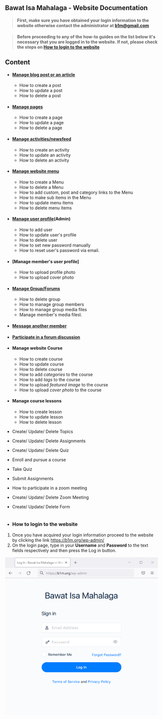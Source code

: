 ## Bawat Isa Mahalaga - Website Documentation

> #### First, make sure you have obtained your login information to the website otherwise contact the administrator at b1m@gmail.com

> #### Before proceeding to any of the how-to guides on the list below it's necessary that you are logged in to the website. If not, please check the steps on [How to login to the website](#how-to-login-to-the-website)

## Content
- #### [Manage blog post or an article](https://github.com/samremonte/b1m/blob/main/manage-posts.md)
	- How to create a post
	- How to update a post
	- How to delete a post

- #### [Manage pages](https://github.com/samremonte/b1m/blob/main/manage-pages.md)
	- How to create a page
	- How to update a page
	- How to delete a page

- #### [Manage activities/newsfeed](https://github.com/samremonte/b1m/blob/main/manage-newsfeed.md)
	- How to create an activity
	- How to update an activity
	- How to delete an activity

- #### [Manage website menu](https://github.com/samremonte/b1m/blob/main/create-menu.md)
	- How to create a Menu
	- How to delete a Menu
	- How to add custom, post and category links to the Menu
	- How to make sub items in the Menu
	- How to update menu items
	- How to delete menu items

- #### [Manage user profile](https://github.com/samremonte/b1m/blob/main/manage-user-profile.md)(Admin)
	- How to add user
	- How to update user's profile
	- How to delete user
	- How to set new password manually
	- How to reset user's password via email.

- #### [Manage member's user profile]
	- How to upload profile photo
	- How to upload cover photo
	
- #### [Manage Group/Forums](https://github.com/samremonte/b1m/blob/main/manage-group.md)
	- How to delete group
	- How to manage group members
	- How to manage group media files
	- Manage member's media files\
	
- #### [Message another member](https://github.com/samremonte/b1m/blob/main/message-another-member.md)

- #### [Participate in a forum discussion](https://github.com/samremonte/b1m/blob/main/forum-discussion.md)

- #### Manage website Course
	- How to create course
	- How to update course
	- How to delete course
	- How to add _categories_ to the course
	- How to add _tags_ to the course
	- How to upload _featured image_ to the course
	- How to upload _cover photo_ to the course

- #### Manage course lessons
	- How to create lesson
	- How to update lesson
	- How to delete lesson

- Create/ Update/ Delete Topics			
- Create/ Update/ Delete Assignments			
- Create/ Update/ Delete Quiz			
- Enroll and pursue a course			
- Take Quiz			
- Submit Assignments			
- How to participate in a zoom meeting			
- Create/ Update/ Delete Zoom Meeting			
- Create/ Update/ Delete Form
&nbsp;
&nbsp;
#
- ### How to login to the website
1. Once you have acquired your login information proceed to the website by clicking the link https://b1m.org/wp-admin/
2. On the login page, type in your **Username** and **Password** to the text fields respectively and then press the Log in button.

![Image](/img/1-1-Login.PNG)





